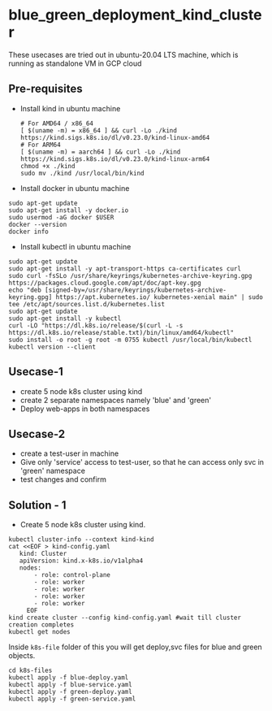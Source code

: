 # blue_green_deployment_kind_cluster

These usecases are tried out in ubuntu-20.04 LTS machine, which is running as standalone VM in GCP cloud

## Pre-requisites
* Install kind in ubuntu machine
  ```
  # For AMD64 / x86_64
  [ $(uname -m) = x86_64 ] && curl -Lo ./kind https://kind.sigs.k8s.io/dl/v0.23.0/kind-linux-amd64
  # For ARM64
  [ $(uname -m) = aarch64 ] && curl -Lo ./kind https://kind.sigs.k8s.io/dl/v0.23.0/kind-linux-arm64
  chmod +x ./kind
  sudo mv ./kind /usr/local/bin/kind
  ```
* Install docker in ubuntu machine
```
sudo apt-get update
sudo apt-get install -y docker.io
sudo usermod -aG docker $USER
docker --version
docker info
```
* Install kubectl in ubuntu machine
```
sudo apt-get update
sudo apt-get install -y apt-transport-https ca-certificates curl
sudo curl -fsSLo /usr/share/keyrings/kubernetes-archive-keyring.gpg https://packages.cloud.google.com/apt/doc/apt-key.gpg
echo "deb [signed-by=/usr/share/keyrings/kubernetes-archive-keyring.gpg] https://apt.kubernetes.io/ kubernetes-xenial main" | sudo tee /etc/apt/sources.list.d/kubernetes.list
sudo apt-get update
sudo apt-get install -y kubectl
curl -LO "https://dl.k8s.io/release/$(curl -L -s https://dl.k8s.io/release/stable.txt)/bin/linux/amd64/kubectl"
sudo install -o root -g root -m 0755 kubectl /usr/local/bin/kubectl
kubectl version --client
```

## Usecase-1 
* create 5 node k8s cluster using kind
* create 2 separate namespaces namely 'blue' and 'green'
* Deploy web-apps in both namespaces

## Usecase-2
* create a test-user in machine
* Give only 'service' access to test-user, so that he can access only svc in 'green' namespace
* test changes and confirm

## Solution - 1
* Create 5 node k8s cluster using kind.
```
kubectl cluster-info --context kind-kind
cat <<EOF > kind-config.yaml
   kind: Cluster
   apiVersion: kind.x-k8s.io/v1alpha4
   nodes:
       - role: control-plane
       - role: worker
       - role: worker
       - role: worker
       - role: worker
     EOF
kind create cluster --config kind-config.yaml #wait till cluster creation completes
kubectl get nodes
```
Inside `k8s-file` folder of this you will get deploy,svc files for blue and green objects.
```
cd k8s-files
kubectl apply -f blue-deploy.yaml
kubectl apply -f blue-service.yaml
kubectl apply -f green-deploy.yaml
kubectl apply -f green-service.yaml
```


